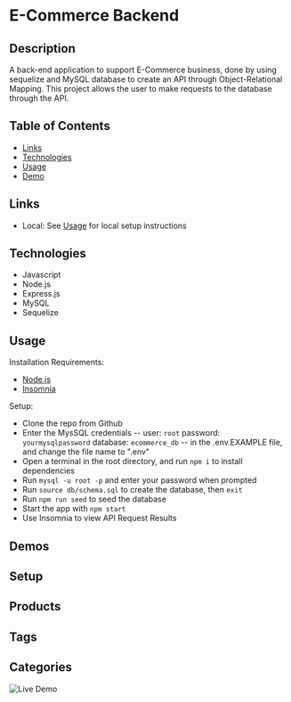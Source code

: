 # E-Commerce Backend

## Description 

A back-end application to support E-Commerce business, done by using sequelize and MySQL database to create an API through Object-Relational Mapping. This project allows the user to make requests to the database through the API. 

## Table of Contents
* [Links](#links)
* [Technologies](#technologies)
* [Usage](#usage)
* [Demo](#demo)

## Links 

* Local: See [Usage](#Usage) for local setup instructions 

## Technologies

* Javascript
* Node.js
* Express.js
* MySQL
* Sequelize 

## Usage 

Installation Requirements: 
* [Node.js](https://nodejs.org/en/)
* [Insomnia](https://insomnia.rest/)

Setup:
* Clone the repo from Github
* Enter the MysSQL credentials -- user: `root` password: `yourmysqlpassword` database: `ecommerce_db` -- in the .env.EXAMPLE file, and change the file name to ".env"
* Open a terminal in the root directory, and run `npm i` to install dependencies 
* Run `mysql -u root -p` and enter your password when prompted 
* Run `source db/schema.sql` to create the database, then `exit` 
* Run `npm run seed` to seed the database 
* Start the app with `npm start` 
* Use Insomnia to view API Request Results  

## Demos

## Setup


## Products


## Tags


## Categories 

![Live Demo](Assets/TeamProfileGenGif.gif)